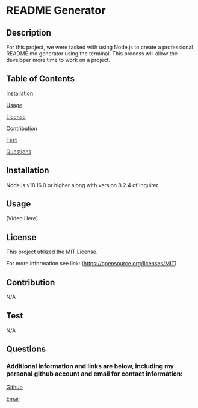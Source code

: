 # README Generator

## Description
For this project, we were tasked with using Node.js to create a professional README.md generator using the terminal. This process will allow the developer more time to work on a project.

## Table of Contents
[Installation](#installation)

  [Usage](#usage)

  [License](#license)

  [Contribution](#contribution)

  [Test](#test)

  [Questions](#questions) 

  ## Installation
  Node.js v18.16.0 or higher along with version 8.2.4 of Inquirer.

  ## Usage

  [Video Here]

  ## License 
  This project utilized the MIT License. 

  For more information see link: (https://opensource.org/licenses/MIT)

  ## Contribution 

  N/A

  ## Test

  N/A

  ## Questions

  ### Additional information and links are below, including my personal github account and email for contact information:

  [Github](https://github.com/mserafin20)

  [Email](mailto:mmserafin20@gmail.com)

